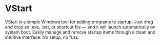 # VStart
VStart is a simple Windows tool for adding programs to startup. Just drag and drop an .exe, .bat, or shortcut file — and it will launch automatically on system boot. Easily manage and remove startup items through a clean and intuitive interface. No setup, no fuss.
